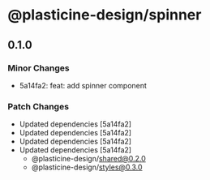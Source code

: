 # @plasticine-design/spinner

## 0.1.0

### Minor Changes

- 5a14fa2: feat: add spinner component

### Patch Changes

- Updated dependencies [5a14fa2]
- Updated dependencies [5a14fa2]
- Updated dependencies [5a14fa2]
- Updated dependencies [5a14fa2]
  - @plasticine-design/shared@0.2.0
  - @plasticine-design/styles@0.3.0

